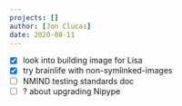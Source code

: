 ```yaml
---
projects: []
author: [Jon Clucas]
date: 2020-08-11
---
```


- [x] look into building image for Lisa
- [x] try brainlife with non-symlinked-images
- [ ] NMIND testing standards doc
- [ ] ? about upgrading Nipype